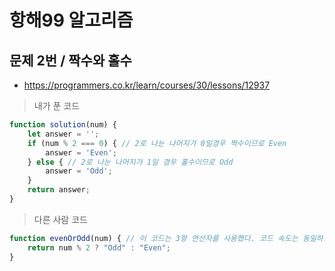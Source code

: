 # 항해99 알고리즘
## 문제 2번 / 짝수와 홀수
- https://programmers.co.kr/learn/courses/30/lessons/12937

> 내가 푼 코드
```js
function solution(num) {
    let answer = '';
    if (num % 2 === 0) { // 2로 나눈 나머지가 0일경우 짝수이므로 Even
        answer = 'Even'; 
    } else { // 2로 나눈 나머지가 1일 경우 홀수이므로 Odd
        answer = 'Odd';
    }
    return answer;
}
```

> 다른 사람 코드
```js
function evenOrOdd(num) { // 이 코드는 3항 연산자를 사용했다. 코드 속도는 동일하므로 뭐든 상관없을듯
    return num % 2 ? "Odd" : "Even";
}
```